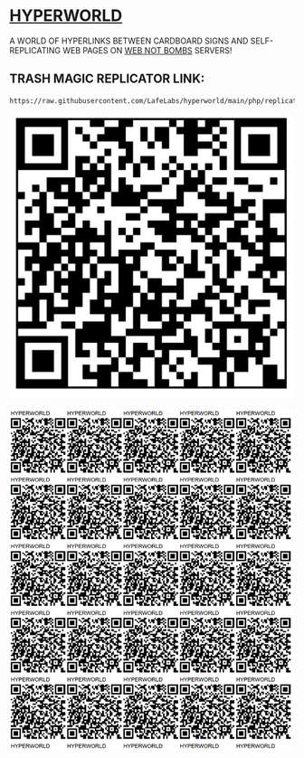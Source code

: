 # [HYPERWORLD](https://github.com/LafeLabs/hyperworld)

A WORLD OF HYPERLINKS BETWEEN CARDBOARD SIGNS AND SELF-REPLICATING WEB PAGES ON [WEB NOT BOMBS](https://github.com/lafelabs/webnotbombs/) SERVERS!

## TRASH MAGIC REPLICATOR LINK:

```
https://raw.githubusercontent.com/LafeLabs/hyperworld/main/php/replicator.txt
```

![](https://raw.githubusercontent.com/LafeLabs/hyperworld/main/images/qrcode.png)

![](https://raw.githubusercontent.com/LafeLabs/hyperworld/main/images/qrcode-page.png)
